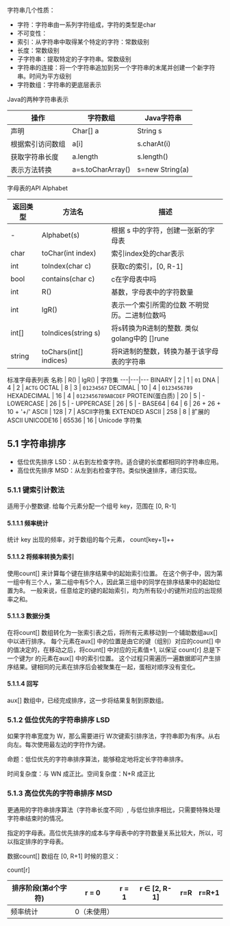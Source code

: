 字符串几个性质：
+ 字符：字符串由一系列字符组成，字符的类型是char
+ 不可变性：
+ 索引：从字符串中取得某个特定的字符：常数级别
+ 长度：常数级别
+ 子字符串：提取特定的子字符串。常数级别
+ 字符串的连接：将一个字符串追加到另一个字符串的末尾并创建一个新字符串。时间为平方级别
+ 字符数组：字符串的更底层表示

Java的两种字符串表示

操作 | 字符数组 | Java字符串
---|---|---
声明 | Char[] a | String s
根据索引访问数组 | a[i] | s.charAt(i)
获取字符串长度 | a.length | s.length()
表示方法转换 | a=s.toCharArray() | s=new String(a)

字母表的API Alphabet

返回类型 | 方法名 | 描述
---|---|---
- | Alphabet(s) | 根据 s 中的字符，创建一张新的字母表
char | toChar(int index) | 索引index处的char表示
int | toIndex(char c) | 获取c的索引，[0, R-1]
bool | contains(char c) | c在字母表中吗
int | R() | 基数，字母表中的字符数量
int | lgR() | 表示一个索引所需的位数 不明觉历。二进制位数吗
int[] | toIndices(string s) | 将s转换为R进制的整数. 类似golang中的 []rune
string | toChars(int[] indices) | 将R进制的整数，转换为基于该字母表的字符串

标准字母表列表
名称 | R() | lgR() | 字符集
---|---|---
BINARY | 2 | 1 | `01`
DNA | 4 | 2 | `ACTG`
OCTAL | 8 | 3 | `01234567`
DECIMAL | 10 | 4 | `0123456789`
HEXADECIMAL | 16 | 4 | `0123456789ABCDEF`
PROTEIN(蛋白质) | 20 | 5 | -
LOWERCASE | 26 | 5 | -
UPPERCASE | 26 | 5 | -
BASE64 | 64 | 6 | 26 + 26 + 10 + '+/'
ASCII | 128 | 7 | ASCII字符集
EXTENDED ASCII | 258 | 8 | 扩展的ASCII
UNICODE16 | 65536 | 16 | Unicode 字符集

## 5.1 字符串排序

+ 低位优先排序 LSD：从右到左检查字符。适合键的长度都相同的字符串应用。
+ 高位优先排序 MSD：从左到右检查字符。类似快速排序，递归实现。

### 5.1.1 键索引计数法

适用于小整数键. 给每个元素分配一个组号 key，范围在 [0, R-1]

#### 5.1.1.1 频率统计

统计 key 出现的频率，对于数组的每个元素， count[key+1]++

#### 5.1.1.2 将频率转换为索引

使用count[] 来计算每个键在排序结果中的起始索引位置。
在这个例子中，因为第一组中有三个人，第二组中有5个人，因此第三组中的同学在排序结果中的起始位置为8。
一般来说，任意给定的键的起始索引，均为所有较小的键所对应的出现频率之和。

#### 5.1.1.3 数据分类 

在将count[] 数组转化为一张索引表之后，将所有元素移动到一个辅助数组aux[] 中以进行排序。
每个元素在aux[] 中的位置是由它的键（组别）对应的count[] 中的值决定的，在移动之后，将count[] 中对应的元素值+1, 
以保证 count[r] 总是下一个键为r 的元素在aux[] 中的索引位置。
这个过程只需遍历一遍数据即可产生排序结果。键相同的元素在排序后会被聚集在一起，蛋相对顺序没有变化。

#### 5.1.1.4 回写

aux[] 数组中，已经完成排序，这一步将结果复制到原数组。

### 5.1.2 低位优先的字符串排序 LSD

如果字符串宽度为 W，那么需要进行 W次键索引排序法，字符串即为有序。从右向左。每次使用最左边的字符作为键。

命题：低位优先的字符串排序算法，能够稳定地将定长字符串排序。

时间复杂度：与 WN 成正比。空间复杂度：N+R 成正比

### 5.1.3 高位优先的字符串排序 MSD

更通用的字符串排序算法（字符串长度不同）, 与低位排序相比，只需要特殊处理字符串结束时的情况。

指定的字母表。高位优先排序的成本与字母表中的字符数量关系比较大，所以，可以指定排序的字母表。

数据count[] 数组在 [0, R+1] 时候的意义：

count[r] 

排序阶段(第d个字符) | r = 0 | r = 1 | r ∈ [2, R-1] | r=R | r=R+1
---|---|---|---|---|---
频率统计|0（未使用）




















